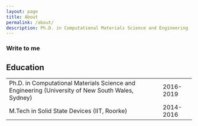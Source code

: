 ```yaml
---
layout: page
title: About
permalink: /about/
description: Ph.D. in Computational Materials Science and Engineering (University of New South Wales, Sydney)
---
```

### Write to me
<div class="column-2a">
  <h2>Education</h2>
  <table class="table-style">
      <tr>
        <td>Ph.D. in Computational Materials Science and Engineering (University of New South Wales, Sydney)</td>
        <td>2016-2019</td>
      </tr>
      <tr>
        <td>M.Tech in Solid State Devices (IIT, Roorke)</td>
        <td>2014-2016</td>
      </tr>
    </table>
</div>
<!-- 
### Write to me
Please write to me your thoughts or if you just want to get connected


<form action="{{site.data.main.formspree_endpoint}}" method="POST">
  <div class="form-group">
    <label for="email">Email address</label>
    <input type="email" name="email" class="form-control" placeholder="Enter email">
  </div>
  <div class="form-group">
    <label for="message">Message</label>
    <textarea class="form-control" name="content" id="" rows="3" placeholder="Enter your message"></textarea>
  </div>
  <input type="hidden" name="_next" value="{{site.url}}{{page.url}}">
  <input type="hidden" name="_subject" value="New Contact Form Submission">
  <input type="text" name="_gotcha" style="display:none">
  <button type="submit" class="btn btn-success">Submit</button>
</form>

<br>
<br>-->


<!-- {% highlight html %}

This form starts working once you update your email in configuration. Delete this line in the contact page found in the path _pages/contact.md

{% endhighlight %} -->
